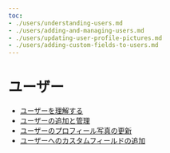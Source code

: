 ```yaml
---
toc:
- ./users/understanding-users.md
- ./users/adding-and-managing-users.md
- ./users/updating-user-profile-pictures.md
- ./users/adding-custom-fields-to-users.md
---
```

# ユーザー

- [ユーザーを理解する](./users/understanding-users.md)
- [ユーザーの追加と管理](./users/adding-and-managing-users.md)
- [ユーザーのプロフィール写真の更新](./users/updating-user-profile-pictures.md)
- [ユーザーへのカスタムフィールドの追加](./users/adding-custom-fields-to-users.md)